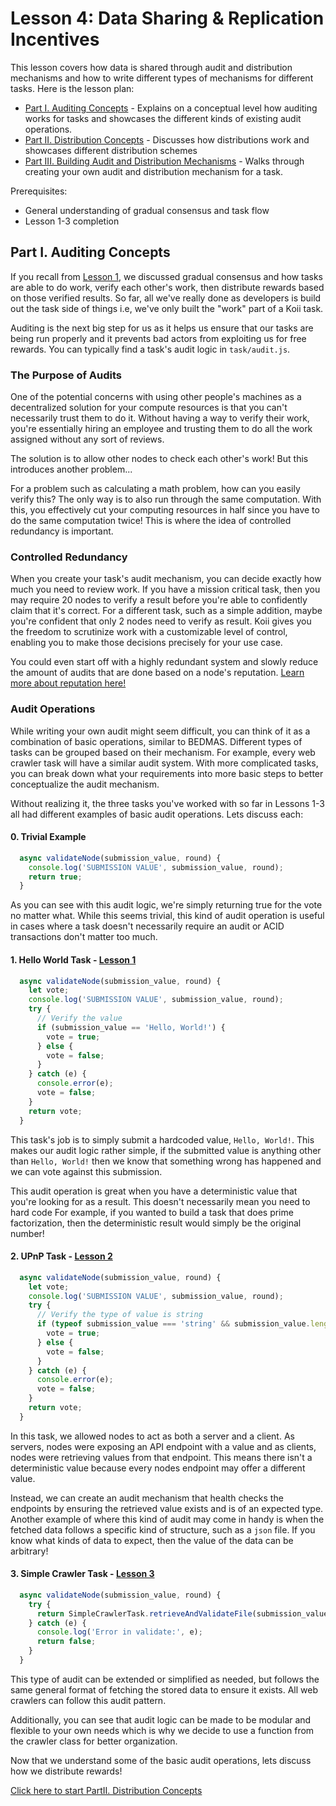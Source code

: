 # Lesson 4: Data Sharing & Replication Incentives

This lesson covers how data is shared through audit and distribution mechanisms and how to write different types of mechanisms for different tasks. Here is the lesson plan:

- [Part I. Auditing Concepts](./README.md) - Explains on a conceptual level how auditing works for tasks and showcases the different kinds of existing audit operations.
- [Part II. Distribution Concepts](./PartII.md) - Discusses how distributions work and showcases different distribution schemes
- [Part III. Building Audit and Distribution Mechanisms](./PartIII.md) - Walks through creating your own audit and distribution mechanism for a task.

Prerequisites:

- General understanding of gradual consensus and task flow
- Lesson 1-3 completion

## Part I. Auditing Concepts

If you recall from [Lesson 1](../Lesson%201/PartIII.md), we discussed gradual consensus and how tasks are able to do work, verify each other's work, then distribute rewards based on those verified results. So far, all we've really done as developers is build out the task side of things i.e, we've only built the "work" part of a Koii task.

Auditing is the next big step for us as it helps us ensure that our tasks are being run properly and it prevents bad actors from exploiting us for free rewards. You can typically find a task's audit logic in `task/audit.js`.

### The Purpose of Audits

One of the potential concerns with using other people's machines as a decentralized solution for your compute resources is that you can't necessarily trust them to do it. Without having a way to verify their work, you're essentially hiring an employee and trusting them to do all the work assigned without any sort of reviews.

The solution is to allow other nodes to check each other's work! But this introduces another problem...

For a problem such as calculating a math problem, how can you easily verify this? The only way is to also run through the same computation. With this, you effectively cut your computing resources in half since you have to do the same computation twice! This is where the idea of controlled redundancy is important.

### Controlled Redundancy

When you create your task's audit mechanism, you can decide exactly how much you need to review work. If you have a mission critical task, then you may require 20 nodes to verify a result before you're able to confidently claim that it's correct. For a different task, such as a simple addition, maybe you're confident that only 2 nodes need to verify as result. Koii gives you the freedom to scrutinize work with a customizable level of control, enabling you to make those decisions precisely for your use case.

You could even start off with a highly redundant system and slowly reduce the amount of audits that are done based on a node's reputation. [Learn more about reputation here!](https://docs.koii.network/concepts/what-are-tasks/designing-tasks/using-reputation#definition-of-carp)

### Audit Operations

While writing your own audit might seem difficult, you can think of it as a combination of basic operations, similar to BEDMAS. Different types of tasks can be grouped based on their mechanism. For example, every web crawler task will have a similar audit system. With more complicated tasks, you can break down what your requirements into more basic steps to better conceptualize the audit mechanism.

Without realizing it, the three tasks you've worked with so far in Lessons 1-3 all had different examples of basic audit operations. Lets discuss each:

#### 0. Trivial Example

```javascript
  async validateNode(submission_value, round) {
    console.log('SUBMISSION VALUE', submission_value, round);
    return true;
  }
```

As you can see with this audit logic, we're simply returning true for the vote no matter what. While this seems trivial, this kind of audit operation is useful in cases where a task doesn't necessarily require an audit or ACID transactions don't matter too much.

#### 1. Hello World Task - [Lesson 1](../Lesson%201/hello-world/task/audit.js)

```javascript
  async validateNode(submission_value, round) {
    let vote;
    console.log('SUBMISSION VALUE', submission_value, round);
    try {
      // Verify the value
      if (submission_value == 'Hello, World!') {
        vote = true;
      } else {
        vote = false;
      }
    } catch (e) {
      console.error(e);
      vote = false;
    }
    return vote;
  }
```

This task's job is to simply submit a hardcoded value, `Hello, World!`. This makes our audit logic rather simple, if the submitted value is anything other than `Hello, World!` then we know that something wrong has happened and we can vote against this submission.

This audit operation is great when you have a deterministic value that you're looking for as a result. This doesn't necessarily mean you need to hard code For example, if you wanted to build a task that does prime factorization, then the deterministic result would simply be the original number!

#### 2. UPnP Task - [Lesson 2](../Lesson%202/upnp-task/task/audit.js)

```javascript
  async validateNode(submission_value, round) {
    let vote;
    console.log('SUBMISSION VALUE', submission_value, round);
    try {
      // Verify the type of value is string
      if (typeof submission_value === 'string' && submission_value.length > 0) {
        vote = true;
      } else {
        vote = false;
      }
    } catch (e) {
      console.error(e);
      vote = false;
    }
    return vote;
  }
```

In this task, we allowed nodes to act as both a server and a client. As servers, nodes were exposing an API endpoint with a value and as clients, nodes were retrieving values from that endpoint. This means there isn't a deterministic value because every nodes endpoint may offer a different value.

Instead, we can create an audit mechanism that health checks the endpoints by ensuring the retrieved value exists and is of an expected type. Another example of where this kind of audit may come in handy is when the fetched data follows a specific kind of structure, such as a `json` file. If you know what kinds of data to expect, then the value of the data can be arbitrary!

#### 3. Simple Crawler Task - [Lesson 3](../Lesson%203/simple-crawler/task/audit.js)

```javascript
  async validateNode(submission_value, round) {
    try {
      return SimpleCrawlerTask.retrieveAndValidateFile(submission_value);
    } catch (e) {
      console.log('Error in validate:', e);
      return false;
    }
  }
```

This type of audit can be extended or simplified as needed, but follows the same general format of fetching the stored data to ensure it exists. All web crawlers can follow this audit pattern.

Additionally, you can see that audit logic can be made to be modular and flexible to your own needs which is why we decide to use a function from the crawler class for better organization.

Now that we understand some of the basic audit operations, lets discuss how we distribute rewards!

[Click here to start PartII. Distribution Concepts](./PartII.md)
